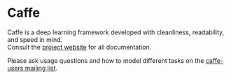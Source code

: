 # Caffe

Caffe is a deep learning framework developed with cleanliness, readability, and speed in mind.<br />
Consult the [project website](http://caffe.berkeleyvision.org) for all documentation.


Please ask usage questions and how to model different tasks on the [caffe-users mailing list](https://groups.google.com/forum/#!forum/caffe-users).

